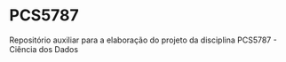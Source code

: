 # PCS5787
Repositório auxiliar para a elaboração do projeto da disciplina PCS5787 - Ciência dos Dados
